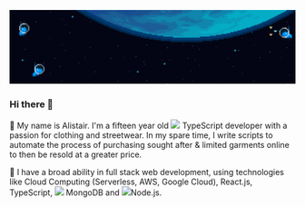 ![image](https://github.com/aabbccsmith/aabbccsmith/raw/master/space.gif)

### Hi there 👋

🦄 My name is Alistair. I'm a fifteen year old <img src="https://img.icons8.com/color/48/000000/typescript.png" height="16px" /> TypeScript developer with a passion for clothing and streetwear. In my spare time, I write scripts to automate the process of purchasing sought after & limited garments online to then be resold at a greater price.

🍍 I have a broad ability in full stack web development, using technologies like Cloud Computing (Serverless, AWS, Google Cloud), React.js, TypeScript, <img src="https://img.icons8.com/color/48/000000/mongodb.png" height="16px" /> MongoDB and <img src="https://img.icons8.com/color/48/000000/nodejs.png" height="16px" />Node.js.

